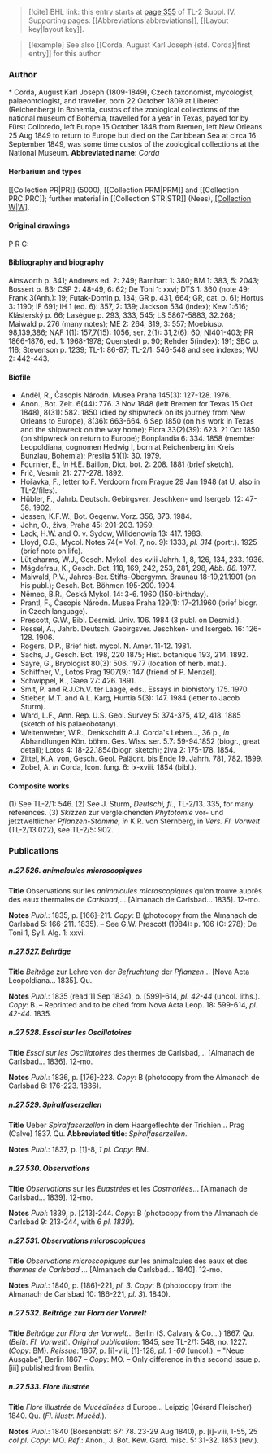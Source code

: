 > [!cite] BHL link: this entry starts at [page 355](https://www.biodiversitylibrary.org/page/33266032) of TL-2 Suppl. IV.
> Supporting pages: [[Abbreviations|abbreviations]], [[Layout key|layout key]].

> [!example] See also [[Corda, August Karl Joseph {std. Corda}|first entry]] for this author

### Author

\* Corda, August Karl Joseph (1809-1849), Czech taxonomist, mycologist, palaeontologist, and traveller, born 22 October 1809 at Liberec (Reichenberg) in Bohemia, custos of the zoological collections of the national museum of Bohemia, travelled for a year in Texas, payed for by Fürst Colloredo, left Europe 15 October 1848 from Bremen, left New Orleans 25 Aug 1849 to return to Europe but died on the Caribbean Sea at circa 16 September 1849, was some time custos of the zoological collections at the National Museum. 
**Abbreviated name**: *Corda*

#### Herbarium and types

[[Collection PR|PR]] (5000), [[Collection PRM|PRM]] and [[Collection PRC|PRC]]; further material in [[Collection STR|STR]] (Nees), [[Collection W|W]](Lindenberg).

#### Original drawings

P R C:

#### Bibliography and biography

Ainsworth p. 341; Andrews ed. 2: 249; Barnhart 1: 380; BM 1: 383, 5: 2043; Bossert p. 83; CSP 2: 48-49, 6: 62; De Toni 1: xxvi; DTS 1: 360 (note 49; Frank 3(Anh.): 19; Futak-Domin p. 134; GR p. 431, 664; GR, cat. p. 61; Hortus 3: 1190; IF 691; IH 1 (ed. 6): 357, 2: 139; Jackson 534 (index); Kew 1:616; Klásterský p. 66; Lasègue p. 293, 333, 545; LS 5867-5883, 32.268; Maiwald p. 276 (many notes); ME 2: 264, 319, 3: 557; Moebiusp. 98,139,386; NAF 1(1): 157,7(15): 1056, ser. 2(1): 31,2(6): 60; NI401-403; PR 1866-1876, ed. 1: 1968-1978; Quenstedt p. 90; Rehder 5(index): 191; SBC p. 118; Stevenson p. 1239; TL-1: 86-87; TL-2/1: 546-548 and see indexes; WU 2: 442-443.

#### Biofile

- Anděl, R., Časopis Národn. Musea Praha 145(3): 127-128. 1976.
- Anon., Bot. Zeit. 6(44): 776. 3 Nov 1848 (left Bremen for Texas 15 Oct 1848), 8(31): 582. 1850 (died by shipwreck on its journey from New Orleans to Europe), 8(36): 663-664. 6 Sep 1850 (on his work in Texas and the shipwreck on the way home); Flora 33(2)(39): 623. 21 Oct 1850 (on shipwreck on return to Europe); Bonplandia 6: 334. 1858 (member Leopoldiana, cognomen Hedwig I, born at Reichenberg im Kreis Bunzlau, Bohemia); Preslia 51(1): 30. 1979.
- Fournier, E., *in* H.E. Baillon, Dict. bot. 2: 208. 1881 (brief sketch).
- Frič, Vesmir 21: 277-278. 1892.
- Hořavka, F., letter to F. Verdoorn from Prague 29 Jan 1948 (at U, also in TL-2/files).
- Hübler, F., Jahrb. Deutsch. Gebirgsver. Jeschken- und Isergeb. 12: 47-58. 1902.
- Jessen, K.F.W., Bot. Gegenw. Vorz. 356, 373. 1984.
- John, O., živa, Praha 45: 201-203. 1959.
- Lack, H.W. and O. v. Sydow, Willdenowia 13: 417. 1983.
- Lloyd, C.G., Mycol. Notes 74(= Vol. 7, no. 9): 1333, *pl. 314* (portr.). 1925 (brief note on life).
- Lütjeharms, W.J., Gesch. Mykol. des xviii Jahrh. 1, 8, 126, 134, 233. 1936.
- Mägdefrau, K., Gesch. Bot. 118, 169, 242, 253, 281, 298, *Abb. 88.* 1977.
- Maiwald, P.V., Jahres-Ber. Stifts-Obergymn. Braunau 18-19,21.1901 (on his publ.); Gesch. Bot. Böhmen 195-200. 1904.
- Němec, B.R., Česká Mykol. 14: 3-6. 1960 (150-birthday).
- Prantl, F., Časopis Národn. Musea Praha 129(1): 17-21.1960 (brief biogr. in Czech language).
- Prescott, G.W., Bibl. Desmid. Univ. 106. 1984 (3 publ. on Desmid.).
- Ressel, A., Jahrb. Deutsch. Gebirgsver. Jeschken- und Isergeb. 16: 126-128. 1906.
- Rogers, D.P., Brief hist. mycol. N. Amer. 11-12. 1981.
- Sachs, J., Gesch. Bot. 198, 220 1875; Hist. botanique 193, 214. 1892.
- Sayre, G., Bryologist 80(3): 506. 1977 (location of herb. mat.).
- Schiffner, V., Lotos Prag 1907(9): 147 (friend of P. Menzel).
- Schwippel, K., Gaea 27: 426. 1891.
- Smit, P. and R.J.Ch.V. ter Laage, eds., Essays in biohistory 175. 1970.
- Stieber, M.T. and A.L. Karg, Huntia 5(3): 147. 1984 (letter to Jacob Sturm).
- Ward, L.F., Ann. Rep. U.S. Geol. Survey 5: 374-375, 412, 418. 1885 (sketch of his palaeobotany).
- Weitenweber, W.R., Denkschrift A.J. Corda's Leben..., 36 p., *in* Abhandlungen Kön. böhm. Ges. Wiss. ser. 5.7: 59-94.1852 (biogr., great detail); Lotos 4: 18-22.1854(biogr. sketch); živa 2: 175-178. 1854.
- Zittel, K.A. von, Gesch. Geol. Paläont. bis Ende 19. Jahrh. 781, 782. 1899.
- Zobel, A. *in* Corda, Icon. fung. 6: ix-xviii. 1854 (bibl.).

#### Composite works

(1) See TL-2/1: 546.
(2) See J. Sturm, *Deutschi, fl*., TL-2/13. 335, for many references.
(3) *Skizzen* zur vergleichenden *Phytotomie* vor- und jetztweltlicher *Pflanzen-Stämme, in* K.R. von Sternberg, in *Vers. Fl. Vorwelt* (TL-2/13.022), see TL-2/5: 902.

### Publications

##### n.27.526. animalcules microscopiques

**Title**
Observations sur les *animalcules microscopiques* qu'on trouve auprès des eaux thermales de *Carlsbad*,... \[Almanach de Carlsbad... 1835\]. 12-mo.

**Notes**
*Publ*.: 1835, p. \[166\]-211. *Copy*: B (photocopy from the Almanach de Carlsbad 5: 166-211. 1835). – See G.W. Prescott (1984): p. 106 (C: 278); De Toni 1, Syll. Alg. 1: xxvi.

##### n.27.527. Beiträge

**Title**
*Beiträge* zur Lehre von der *Befruchtung* der *Pflanzen*... \[Nova Acta Leopoldiana... 1835\]. Qu.

**Notes**
*Publ*.: 1835 (read 11 Sep 1834), p. \[599\]-614, *pl. 42-44* (uncol. liths.). *Copy*: B. – Reprinted and to be cited from Nova Acta Leop. 18: 599-614, *pl. 42-44.* 1835.

##### n.27.528. Essai sur les Oscillatoires

**Title**
*Essai sur les Oscillatoires* des thermes de Carlsbad,... \[Almanach de Carlsbad... 1836\]. 12-mo.

**Notes**
*Publ*.: 1836, p. \[176\]-223. *Copy*: B (photocopy from the Almanach de Carlsbad 6: 176-223. 1836).

##### n.27.529. Spiralfaserzellen

**Title**
Ueber *Spiralfaserzellen* in dem Haargeflechte der Trichien... Prag (Calve) 1837. Qu.
**Abbreviated title**: *Spiralfaserzellen*.

**Notes**
*Publ*.: 1837, p. \[1\]-8, *1 pl. Copy*: BM.

##### n.27.530. Observations

**Title**
*Observations* sur les *Euastrées* et les *Cosmariées*... \[Almanach de Carlsbad... 1839\]. 12-mo.

**Notes**
*Publ*: 1839, p. \[213\]-244. *Copy*: B (photocopy from the Almanach de Carlsbad 9: 213-244, with *6 pl. 1839*).

##### n.27.531. Observations microscopiques

**Title**
*Observations microscopiques* sur les animalcules des eaux et des *thermes de Carlsbad* ... \[Almanach de Carlsbad... 1840\]. 12-mo.

**Notes**
*Publ*.: 1840, p. \[186\]-221, *pl. 3. Copy*: B (photocopy from the Almanach de Carlsbad 10: 186-221, *pl. 3*). 1840).

##### n.27.532. Beiträge zur Flora der Vorwelt

**Title**
*Beiträge zur Flora der Vorwelt*... Berlin (S. Calvary & Co....) 1867. Qu. (*Beitr. Fl.* *Vorwelt*).
*Original publication*: 1845, see TL-2/1: 548, no. 1227. (*Copy*: BM). *Reissue*: 1867, p. \[i\]-viii, \[1\]-128, *pl. 1 -60* (uncol.). – "Neue Ausgabe", Berlin 1867 – *Copy*: MO. – Only difference in this second issue p. \[iii\] published from Berlin.

##### n.27.533. Flore illustrée

**Title**
*Flore illustrée* de *Mucédinées* d'Europe... Leipzig (Gérard Fleischer) 1840. Qu. (*Fl*. *illustr. Mucéd.*).

**Notes**
*Publ*.: 1840 (Börsenblatt 67: 78. 23-29 Aug 1840), p. \[i\]-viii, 1-55, 25 *col pl. Copy*: MO.
*Ref*.: Anon., J. Bot. Kew. Gard. misc. 5: 31-32. 1853 (rev.).


